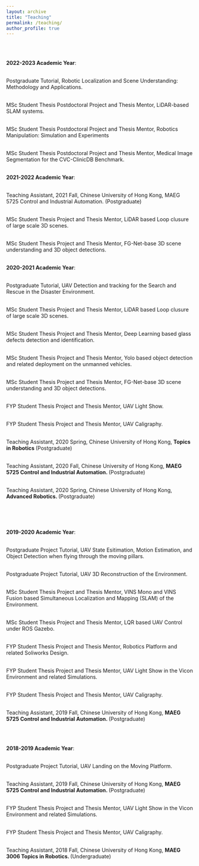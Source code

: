 ```yaml
---
layout: archive
title: "Teaching"
permalink: /teaching/
author_profile: true
---
```


<br /> <br />
<!-- NTU  NTU -->

**2022-2023 Academic Year**: <br /> <br />
  
Postgraduate Tutorial, Robotic Localization and Scene Understanding: Methodology and Applications. <br /> <br />

MSc Student Thesis Postdoctoral Project and Thesis Mentor, LiDAR-based SLAM systems. <br /> <br />

MSc Student Thesis Postdoctoral Project and Thesis Mentor, Robotics Manipulation: Simulation and Experiments <br /> <br />

MSc Student Thesis Postdoctoral Project and Thesis Mentor, Medical Image Segmentation for the CVC-ClinicDB Benchmark. <br /> <br />


**2021-2022 Academic Year**: <br /> <br />

Teaching Assistant, 2021 Fall, Chinese University of Hong Kong, MAEG 5725 Control and Industrial Automation. (Postgraduate) <br /> <br />

MSc Student Thesis Project and Thesis Mentor, LiDAR based Loop clusure of large scale 3D scenes. <br /> <br />

MSc Student Thesis Project and Thesis Mentor, FG-Net-base 3D scene understanding and 3D object detections. <br /> <br />



**2020-2021 Academic Year**: <br /> <br />

Postgraduate Tutorial, UAV Detection and tracking for the Search and Rescue in the Disaster Environment. <br /> <br />
  
MSc Student Thesis Project and Thesis Mentor, LiDAR based Loop clusure of large scale 3D scenes. <br /> <br />
  
MSc Student Thesis Project and Thesis Mentor, Deep Learning based glass defects detection and identification. <br /> <br />
  
MSc Student Thesis Project and Thesis Mentor, Yolo based object detection and related deployment on the unmanned vehicles. <br /> <br />
  
MSc Student Thesis Project and Thesis Mentor, FG-Net-base 3D scene understanding and 3D object detections. <br /> <br />

FYP Student Thesis Project and Thesis Mentor, UAV Light Show. <br /> <br />
  
FYP Student Thesis Project and Thesis Mentor, UAV Caligraphy. <br /> <br />
  
Teaching Assistant, 2020 Spring, Chinese University of Hong Kong, <b>Topics in Robotics </b> (Postgraduate) <br /> <br />
  
Teaching Assistant, 2020 Fall, Chinese University of Hong Kong, <b>MAEG 5725 Control and Industrial Automation. </b> (Postgraduate) <br /> <br />

Teaching Assistant, 2020 Spring, Chinese University of Hong Kong, <b> Advanced Robotics. </b> (Postgraduate) <br /> <br />

<br /> <br />

**2019-2020 Academic Year**: <br /> <br />
  
Postgraduate Project Tutorial, UAV State Esitimation, Motion Estimation, and Object Detection when flying through the moving pillars. <br /> <br />
  
Postgraduate Project Tutorial, UAV 3D Reconstruction of the Environment. <br /> <br />
  
MSc Student Thesis Project and Thesis Mentor, VINS Mono and VINS Fusion based Simultaneous Localization and Mapping (SLAM) of the Environment. <br /> <br />
  
MSc Student Thesis Project and Thesis Mentor, LQR based UAV Control under ROS Gazebo. <br /> <br /> 
  
FYP Student Thesis Project and Thesis Mentor, Robotics Platform and related Soliworks Design. <br /> <br /> 
  
FYP Student Thesis Project and Thesis Mentor, UAV Light Show in the Vicon Environment and related Simulations. <br /> <br />
  
FYP Student Thesis Project and Thesis Mentor, UAV Caligraphy. <br /> <br />
  
Teaching Assistant, 2019 Fall, Chinese University of Hong Kong, <b> MAEG 5725 Control and Industrial Automation. </b> (Postgraduate) <br /> <br />
  
<br>

**2018-2019 Academic Year**: <br /> <br />

Postgraduate Project Tutorial, UAV Landing on the Moving Platform. <br /> <br />
  
Teaching Assistant, 2019 Fall, Chinese University of Hong Kong, <b>MAEG 5725 Control and Industrial Automation. </b> (Postgraduate) <br /> <br />
  
FYP Student Thesis Project and Thesis Mentor, UAV Light Show in the Vicon Environment and related Simulations. <br /> <br />
  
FYP Student Thesis Project and Thesis Mentor, UAV Caligraphy. <br /> <br />
  
Teaching Assistant, 2018 Fall, Chinese University of Hong Kong, <b> MAEG 3006 Topics in Robotics. </b> (Undergraduate) <br /> <br />
